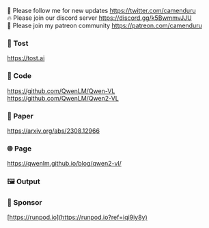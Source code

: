 🐣 Please follow me for new updates https://twitter.com/camenduru <br />
🔥 Please join our discord server https://discord.gg/k5BwmmvJJU <br />
🥳 Please join my patreon community https://patreon.com/camenduru <br />

###  🥪 Tost
https://tost.ai

### 🧬 Code
https://github.com/QwenLM/Qwen-VL <br />
https://github.com/QwenLM/Qwen2-VL <br />

### 📄 Paper
https://arxiv.org/abs/2308.12966

### 🌐 Page
https://qwenlm.github.io/blog/qwen2-vl/

### 🖼 Output


### 🏢 Sponsor
[https://runpod.io](https://runpod.io?ref=iqi9iy8y)

